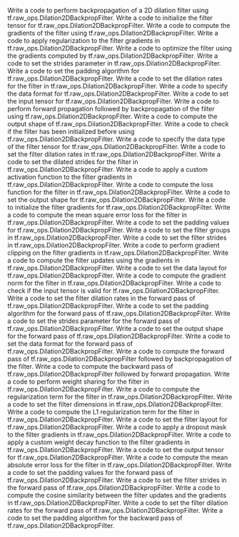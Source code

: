 Write a code to perform backpropagation of a 2D dilation filter using tf.raw_ops.Dilation2DBackpropFilter.
Write a code to initialize the filter tensor for tf.raw_ops.Dilation2DBackpropFilter.
Write a code to compute the gradients of the filter using tf.raw_ops.Dilation2DBackpropFilter.
Write a code to apply regularization to the filter gradients in tf.raw_ops.Dilation2DBackpropFilter.
Write a code to optimize the filter using the gradients computed by tf.raw_ops.Dilation2DBackpropFilter.
Write a code to set the strides parameter in tf.raw_ops.Dilation2DBackpropFilter.
Write a code to set the padding algorithm for tf.raw_ops.Dilation2DBackpropFilter.
Write a code to set the dilation rates for the filter in tf.raw_ops.Dilation2DBackpropFilter.
Write a code to specify the data format for tf.raw_ops.Dilation2DBackpropFilter.
Write a code to set the input tensor for tf.raw_ops.Dilation2DBackpropFilter.
Write a code to perform forward propagation followed by backpropagation of the filter using tf.raw_ops.Dilation2DBackpropFilter.
Write a code to compute the output shape of tf.raw_ops.Dilation2DBackpropFilter.
Write a code to check if the filter has been initialized before using tf.raw_ops.Dilation2DBackpropFilter.
Write a code to specify the data type of the filter tensor for tf.raw_ops.Dilation2DBackpropFilter.
Write a code to set the filter dilation rates in tf.raw_ops.Dilation2DBackpropFilter.
Write a code to set the dilated strides for the filter in tf.raw_ops.Dilation2DBackpropFilter.
Write a code to apply a custom activation function to the filter gradients in tf.raw_ops.Dilation2DBackpropFilter.
Write a code to compute the loss function for the filter in tf.raw_ops.Dilation2DBackpropFilter.
Write a code to set the output shape for tf.raw_ops.Dilation2DBackpropFilter.
Write a code to initialize the filter gradients for tf.raw_ops.Dilation2DBackpropFilter.
Write a code to compute the mean square error loss for the filter in tf.raw_ops.Dilation2DBackpropFilter.
Write a code to set the padding values for tf.raw_ops.Dilation2DBackpropFilter.
Write a code to set the filter groups in tf.raw_ops.Dilation2DBackpropFilter.
Write a code to set the filter strides in tf.raw_ops.Dilation2DBackpropFilter.
Write a code to perform gradient clipping on the filter gradients in tf.raw_ops.Dilation2DBackpropFilter.
Write a code to compute the filter updates using the gradients in tf.raw_ops.Dilation2DBackpropFilter.
Write a code to set the data layout for tf.raw_ops.Dilation2DBackpropFilter.
Write a code to compute the gradient norm for the filter in tf.raw_ops.Dilation2DBackpropFilter.
Write a code to check if the input tensor is valid for tf.raw_ops.Dilation2DBackpropFilter.
Write a code to set the filter dilation rates in the forward pass of tf.raw_ops.Dilation2DBackpropFilter.
Write a code to set the padding algorithm for the forward pass of tf.raw_ops.Dilation2DBackpropFilter.
Write a code to set the strides parameter for the forward pass of tf.raw_ops.Dilation2DBackpropFilter.
Write a code to set the output shape for the forward pass of tf.raw_ops.Dilation2DBackpropFilter.
Write a code to set the data format for the forward pass of tf.raw_ops.Dilation2DBackpropFilter.
Write a code to compute the forward pass of tf.raw_ops.Dilation2DBackpropFilter followed by backpropagation of the filter.
Write a code to compute the backward pass of tf.raw_ops.Dilation2DBackpropFilter followed by forward propagation.
Write a code to perform weight sharing for the filter in tf.raw_ops.Dilation2DBackpropFilter.
Write a code to compute the regularization term for the filter in tf.raw_ops.Dilation2DBackpropFilter.
Write a code to set the filter dimensions in tf.raw_ops.Dilation2DBackpropFilter.
Write a code to compute the L1 regularization term for the filter in tf.raw_ops.Dilation2DBackpropFilter.
Write a code to set the filter layout for tf.raw_ops.Dilation2DBackpropFilter.
Write a code to apply a dropout mask to the filter gradients in tf.raw_ops.Dilation2DBackpropFilter.
Write a code to apply a custom weight decay function to the filter gradients in tf.raw_ops.Dilation2DBackpropFilter.
Write a code to set the output tensor for tf.raw_ops.Dilation2DBackpropFilter.
Write a code to compute the mean absolute error loss for the filter in tf.raw_ops.Dilation2DBackpropFilter.
Write a code to set the padding values for the forward pass of tf.raw_ops.Dilation2DBackpropFilter.
Write a code to set the filter strides in the forward pass of tf.raw_ops.Dilation2DBackpropFilter.
Write a code to compute the cosine similarity between the filter updates and the gradients in tf.raw_ops.Dilation2DBackpropFilter.
Write a code to set the filter dilation rates for the forward pass of tf.raw_ops.Dilation2DBackpropFilter.
Write a code to set the padding algorithm for the backward pass of tf.raw_ops.Dilation2DBackpropFilter.